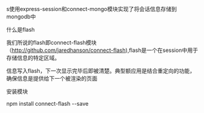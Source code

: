 s使用express-session和connect-mongo模块实现了将会话信息存储到mongodb中


什么是flash

我们所说的flash即connect-flash模块（http://github.com/jaredhanson/connect-flash),flash是一个在session中用于存储信息的特定区域。

信息写入flash，下一次显示完毕后即被清楚。典型额应用是结合重定向的功能，确保信息是提供给下一个被渲染的页面

安装模块

npm install connect-flash --save

